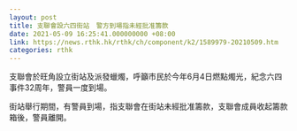 ```yaml
---
layout: post
title: 支聯會設六四街站　警方到場指未經批准籌款
date: 2021-05-09 16:25:41.000000000 +08:00
link: https://news.rthk.hk/rthk/ch/component/k2/1589979-20210509.htm
categories: rthk
---
```


支聯會於旺角設立街站及派發蠟燭，呼籲市民於今年6月4日燃點燭光，紀念六四事件32周年，警員一度到場。

街站舉行期間，有警員到場，指支聯會在街站未經批准籌款，支聯會成員收起籌款箱後，警員離開。
